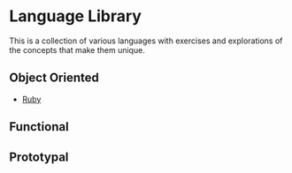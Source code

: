 # Language Library

This is a collection of various languages with exercises and explorations of the concepts that make them unique.


## Object Oriented

* [Ruby](ruby)


## Functional


## Prototypal

